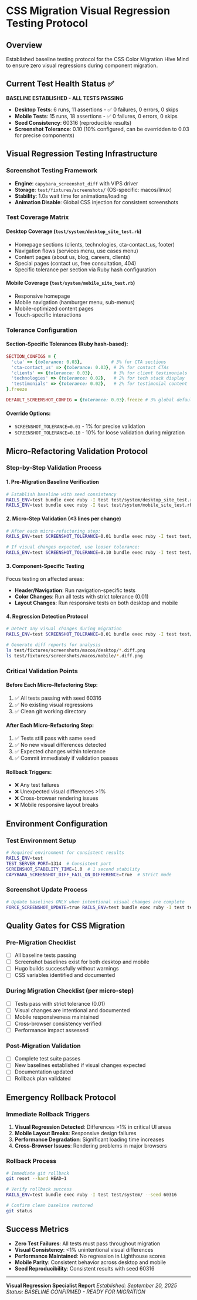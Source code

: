 # CSS Migration Visual Regression Testing Protocol

## Overview

Established baseline testing protocol for the CSS Color Migration Hive Mind to ensure zero visual regressions during component migration.

## Current Test Health Status ✅

**BASELINE ESTABLISHED - ALL TESTS PASSING**

- **Desktop Tests**: 6 runs, 11 assertions - ✅ 0 failures, 0 errors, 0 skips
- **Mobile Tests**: 15 runs, 18 assertions - ✅ 0 failures, 0 errors, 0 skips
- **Seed Consistency**: 60316 (reproducible results)
- **Screenshot Tolerance**: 0.10 (10% configured, can be overridden to 0.03 for precise components)

## Visual Regression Testing Infrastructure

### Screenshot Testing Framework
- **Engine**: `capybara_screenshot_diff` with VIPS driver
- **Storage**: `test/fixtures/screenshots/` (OS-specific: macos/linux)
- **Stability**: 1.0s wait time for animations/loading
- **Animation Disable**: Global CSS injection for consistent screenshots

### Test Coverage Matrix

#### Desktop Coverage (`test/system/desktop_site_test.rb`)
- Homepage sections (clients, technologies, cta-contact_us, footer)
- Navigation flows (services menu, use cases menu)
- Content pages (about us, blog, careers, clients)
- Special pages (contact us, free consultation, 404)
- Specific tolerance per section via Ruby hash configuration

#### Mobile Coverage (`test/system/mobile_site_test.rb`)
- Responsive homepage
- Mobile navigation (hamburger menu, sub-menus)
- Mobile-optimized content pages
- Touch-specific interactions

### Tolerance Configuration

#### Section-Specific Tolerances (Ruby hash-based):
```ruby
SECTION_CONFIGS = {
  'cta' => {tolerance: 0.03},           # 3% for CTA sections
  'cta-contact_us' => {tolerance: 0.03}, # 3% for contact CTAs
  'clients' => {tolerance: 0.03},        # 3% for client testimonials
  'technologies' => {tolerance: 0.02},   # 2% for tech stack display
  'testimonials' => {tolerance: 0.02},   # 2% for testimonial content
}.freeze

DEFAULT_SCREENSHOT_CONFIG = {tolerance: 0.03}.freeze # 3% global default
```

#### Override Options:
- `SCREENSHOT_TOLERANCE=0.01` - 1% for precise validation
- `SCREENSHOT_TOLERANCE=0.10` - 10% for loose validation during migration

## Micro-Refactoring Validation Protocol

### Step-by-Step Validation Process

#### 1. Pre-Migration Baseline Verification
```bash
# Establish baseline with seed consistency
RAILS_ENV=test bundle exec ruby -I test test/system/desktop_site_test.rb --seed 60316
RAILS_ENV=test bundle exec ruby -I test test/system/mobile_site_test.rb --seed 60316
```

#### 2. Micro-Step Validation (≤3 lines per change)
```bash
# After each micro-refactoring step:
RAILS_ENV=test SCREENSHOT_TOLERANCE=0.01 bundle exec ruby -I test test/system/desktop_site_test.rb --seed 60316

# If visual changes expected, use looser tolerance:
RAILS_ENV=test SCREENSHOT_TOLERANCE=0.10 bundle exec ruby -I test test/system/mobile_site_test.rb --seed 60316
```

#### 3. Component-Specific Testing
Focus testing on affected areas:
- **Header/Navigation**: Run navigation-specific tests
- **Color Changes**: Run all tests with strict tolerance (0.01)
- **Layout Changes**: Run responsive tests on both desktop and mobile

#### 4. Regression Detection Protocol
```bash
# Detect any visual changes during migration
RAILS_ENV=test SCREENSHOT_TOLERANCE=0.01 bundle exec ruby -I test test/system/ --seed 60316

# Generate diff reports for analysis
ls test/fixtures/screenshots/macos/desktop/*.diff.png
ls test/fixtures/screenshots/macos/mobile/*.diff.png
```

### Critical Validation Points

#### Before Each Micro-Refactoring Step:
1. ✅ All tests passing with seed 60316
2. ✅ No existing visual regressions
3. ✅ Clean git working directory

#### After Each Micro-Refactoring Step:
1. ✅ Tests still pass with same seed
2. ✅ No new visual differences detected
3. ✅ Expected changes within tolerance
4. ✅ Commit immediately if validation passes

#### Rollback Triggers:
- ❌ Any test failures
- ❌ Unexpected visual differences >1%
- ❌ Cross-browser rendering issues
- ❌ Mobile responsive layout breaks

## Environment Configuration

### Test Environment Setup
```bash
# Required environment for consistent results
RAILS_ENV=test
TEST_SERVER_PORT=1314  # Consistent port
SCREENSHOT_STABILITY_TIME=1.0  # 1 second stability
CAPYBARA_SCREENSHOT_DIFF_FAIL_ON_DIFFERENCE=true  # Strict mode
```

### Screenshot Update Process
```bash
# Update baselines ONLY when intentional visual changes are complete
FORCE_SCREENSHOT_UPDATE=true RAILS_ENV=test bundle exec ruby -I test test/system/ --seed 60316
```

## Quality Gates for CSS Migration

### Pre-Migration Checklist
- [ ] All baseline tests passing
- [ ] Screenshot baselines exist for both desktop and mobile
- [ ] Hugo builds successfully without warnings
- [ ] CSS variables identified and documented

### During Migration Checklist (per micro-step)
- [ ] Tests pass with strict tolerance (0.01)
- [ ] Visual changes are intentional and documented
- [ ] Mobile responsiveness maintained
- [ ] Cross-browser consistency verified
- [ ] Performance impact assessed

### Post-Migration Validation
- [ ] Complete test suite passes
- [ ] New baselines established if visual changes expected
- [ ] Documentation updated
- [ ] Rollback plan validated

## Emergency Rollback Protocol

### Immediate Rollback Triggers
1. **Visual Regression Detected**: Differences >1% in critical UI areas
2. **Mobile Layout Breaks**: Responsive design failures
3. **Performance Degradation**: Significant loading time increases
4. **Cross-Browser Issues**: Rendering problems in major browsers

### Rollback Process
```bash
# Immediate git rollback
git reset --hard HEAD~1

# Verify rollback success
RAILS_ENV=test bundle exec ruby -I test test/system/ --seed 60316

# Confirm clean baseline restored
git status
```

## Success Metrics

- **Zero Test Failures**: All tests must pass throughout migration
- **Visual Consistency**: <1% unintentional visual differences
- **Performance Maintained**: No regression in Lighthouse scores
- **Mobile Parity**: Consistent behavior across desktop and mobile
- **Seed Reproducibility**: Consistent results with seed 60316

---

**Visual Regression Specialist Report**
*Established: September 20, 2025*
*Status: BASELINE CONFIRMED - READY FOR MIGRATION*